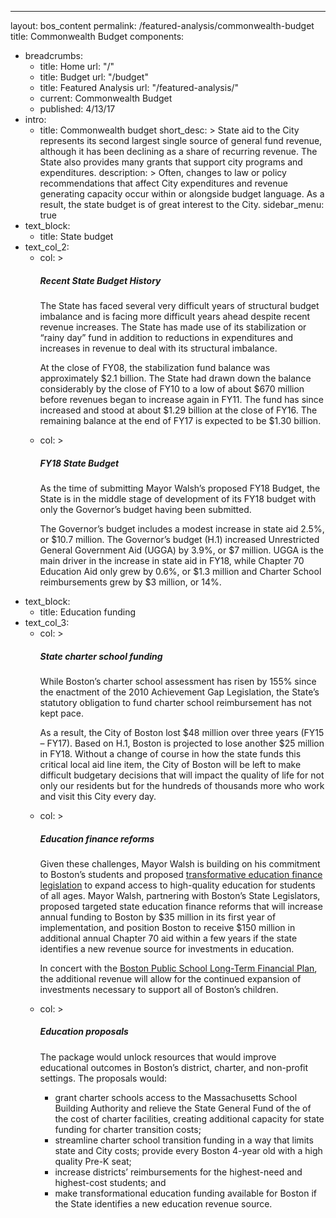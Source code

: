 ---
layout: bos_content
permalink: /featured-analysis/commonwealth-budget
title: Commonwealth Budget
components:
- breadcrumbs:
  - title: Home
    url: "/"
  - title: Budget
    url: "/budget"
  - title: Featured Analysis
    url: "/featured-analysis/"
  - current: Commonwealth Budget
  - published: 4/13/17
- intro:
  - title: Commonwealth budget
    short_desc: >
      State aid to the City represents its second largest single source of 
      general fund revenue, although it has been declining as a share of recurring 
      revenue. The State also provides many grants that support city programs 
      and expenditures.
    description: >
      Often, changes to law or policy recommendations that affect City expenditures 
      and revenue generating capacity occur within or alongside budget language. As 
      a result, the state budget is of great interest to the City.
    sidebar_menu: true    
- text_block:
  - title: State budget
- text_col_2:
  - col: >
    <h5>Recent State Budget History</h5>
    <p>The State has faced several very difficult years of structural budget imbalance 
    and is facing more difficult years ahead despite recent revenue increases. The 
    State has made use of its stabilization or “rainy day” fund in addition to 
    reductions in expenditures and increases in revenue to deal with its structural 
    imbalance.</p>
    <p>At the close of FY08, the stabilization fund balance was approximately $2.1 
    billion. The State had drawn down the balance considerably by the close of FY10 
    to a low of about $670 million before revenues began to increase again in FY11. 
    The fund has since increased and stood at about $1.29 billion at the close of 
    FY16. The remaining balance at the end of FY17 is expected to be $1.30 billion.</p>
  - col: >
    <h5>FY18 State Budget</h5>
    <p>As the time of submitting Mayor Walsh’s proposed FY18 Budget, the State is 
    in the middle stage of development of its FY18 budget with only the Governor’s 
    budget having been submitted.</p>
    <p>The Governor’s budget includes a modest increase in state aid 2.5%, or $10.7 
    million. The Governor’s budget (H.1) increased Unrestricted General Government 
    Aid (UGGA) by 3.9%, or $7 million. UGGA is the main driver in the increase in 
    state aid in FY18, while Chapter 70 Education Aid only grew by 0.6%, or $1.3 
    million and Charter School reimbursements grew by $3 million, or 14%.</p>
- text_block:
  - title: Education funding
- text_col_3:
  - col: >
    <h5>State charter school funding</h5>
    <p>While Boston’s charter school assessment has risen by 155% since the enactment 
    of the 2010 Achievement Gap Legislation, the State’s statutory obligation to fund 
    charter school reimbursement has not kept pace.</p>
    <p>As a result, the City of Boston lost $48 million over three years (FY15 – FY17). 
    Based on H.1, Boston is projected to lose another $25 million in FY18. Without a 
    change of course in how the state funds this critical local aid line item, the 
    City of Boston will be left to make difficult budgetary decisions that will impact 
    the quality of life for not only our residents but for the hundreds of thousands more 
    who work and visit this City every day.</p>
  - col: >
    <h5>Education finance reforms</h5>
    <p>Given these challenges, Mayor Walsh is building on his commitment to Boston’s 
    students and proposed <a href="http://bostonpublicschools.org/financialplan">transformative 
    education finance legislation</a> to expand access to high-quality education for 
    students of all ages. Mayor Walsh, partnering with 
    Boston’s State Legislators, proposed targeted state education finance reforms that 
    will increase annual funding to Boston by $35 million in its first year of implementation, 
    and position Boston to receive $150 million in additional annual Chapter 70 aid 
    within a few years if the state identifies a new revenue source for investments 
    in education.</p>
    <p>In concert with the <a href="http://bostonpublicschools.org/financialplan">Boston 
    Public School Long-Term Financial Plan</a>, the additional revenue will allow for 
    the continued expansion of investments necessary to support all of Boston’s children.</p>
  - col: >
    <h5>Education proposals</h5>
    <p>The package would unlock resources that would improve educational outcomes in Boston’s 
    district, charter, and non-profit settings. The proposals would:</p>
      <ul>
        <li>grant charter schools access to the Massachusetts School Building Authority and 
        relieve the State General Fund of the of the cost of charter facilities, creating 
        additional capacity for state funding for charter transition costs;</li>
        <li>streamline charter school transition funding in a way that limits state and 
        City costs; provide every Boston 4-year old with a high quality Pre-K seat;</li>
        <li>increase districts’ reimbursements for the highest-need and highest-cost students; and</li>
        <li>make transformational education funding available for Boston if the State 
        identifies a new education revenue source.</li>
      </ul>
